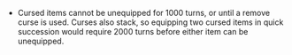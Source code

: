 -
  Cursed items cannot be unequipped for 1000 turns, or until a remove curse is used.
  Curses also stack, so equipping two cursed items in quick succession would require
  2000 turns before either item can be unequipped.
